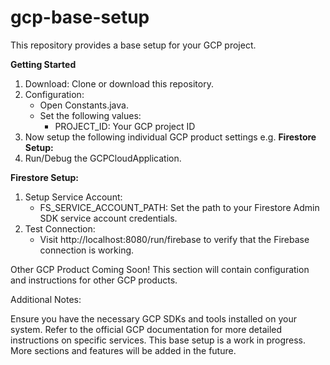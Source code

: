 # gcp-base-setup
This repository provides a base setup for your GCP project.

**Getting Started**
1. Download: Clone or download this repository.
2. Configuration:
   - Open Constants.java.
   - Set the following values:
     	* PROJECT_ID: Your GCP project ID
3. Now setup the following individual GCP product settings e.g. **Firestore Setup:**
4. Run/Debug the GCPCloudApplication.
   
**Firestore Setup:**
1. Setup
	Service Account:
	- FS_SERVICE_ACCOUNT_PATH: Set the path to your Firestore Admin SDK service account credentials.
2. Test Connection:
	- Visit http://localhost:8080/run/firebase to verify that the Firebase connection is working.

Other GCP Product
Coming Soon! This section will contain configuration and instructions for other GCP products.

Additional Notes:

Ensure you have the necessary GCP SDKs and tools installed on your system.
Refer to the official GCP documentation for more detailed instructions on specific services.
This base setup is a work in progress. More sections and features will be added in the future.
